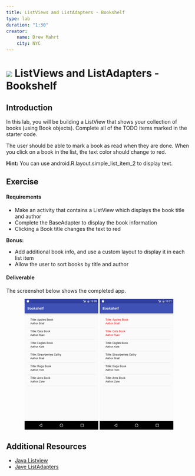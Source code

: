 ```yaml
---
title: ListViews and ListAdapters - Bookshelf
type: lab
duration: "1:30"
creator:
    name: Drew Mahrt
    city: NYC
---
```


# ![](https://ga-dash.s3.amazonaws.com/production/assets/logo-9f88ae6c9c3871690e33280fcf557f33.png) ListViews and ListAdapters - Bookshelf

## Introduction


In this lab, you will be building a ListView that shows your collection of books (using Book objects). Complete all of the TODO items marked in the starter code.

The user should be able to mark a book as read when they are done. When you click on a book in the list, the text color should change to red.

**Hint:** You can use android.R.layout.simple_list_item_2 to display text.

## Exercise

#### Requirements

- Make an activity that contains a ListView which displays the book title and author
- Complete the BaseAdapter to display the book information
- Clicking a Book title changes the text to red

**Bonus:**
- Add additional book info, and use a custom layout to display it in each list item
- Allow the user to sort books by title and author


#### Deliverable

The screenshot below shows the completed app.

<p align="center">
  <img src="./screenshots/screen1.png" width="200">
  <img src="./screenshots/screen2.png" width="200">
</p>

## Additional Resources

- [Java Listview](http://docs.oracle.com/javase/tutorial/uiswing/components/list.html)
- [Jave ListAdapters](https://developer.android.com/reference/android/widget/ListAdapter.html)
